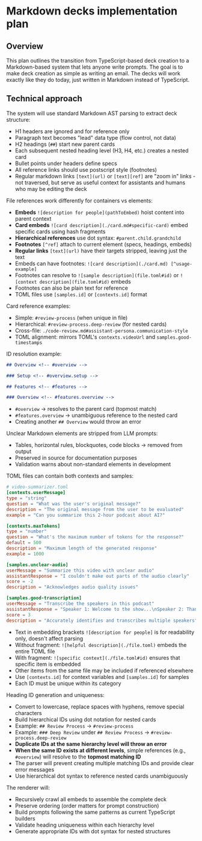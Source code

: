 # Markdown decks implementation plan

## Overview

This plan outlines the transition from TypeScript-based deck creation to a
Markdown-based system that lets anyone write prompts. The goal is to make deck
creation as simple as writing an email. The decks will work exactly like they do
today, just written in Markdown instead of TypeScript.

## Technical approach

The system will use standard Markdown AST parsing to extract deck structure:

- H1 headers are ignored and for reference only
- Paragraph text becomes "lead" data type (flow control, not data)
- H2 headings (`##`) start new parent cards
- Each subsequent nested heading level (H3, H4, etc.) creates a nested card
- Bullet points under headers define specs
- All reference links should use postscript style (footnotes)
- Regular markdown links `[text](url)` or `[text][ref]` are "zoom in" links -
  not traversed, but serve as useful context for assistants and humans who may
  be editing the deck

File references work differently for containers vs elements:

- **Embeds** `![description for people](pathToEmbed)` hoist content into parent
  context
- **Card embeds** `![card description](./card.md#specific-card)` embed specific
  cards using hash fragments
- **Hierarchical references** use dot syntax: `#parent.child.grandchild`
- **Footnotes** `[^ref]` attach to current element (specs, headings, embeds)
- **Regular links** `[text](url)` have their targets stripped, leaving just the
  text
- Embeds can have footnotes: `![card description](./card.md) [^usage-example]`
- Footnotes can resolve to `![sample description](file.toml#id)` or
  `![context description](file.toml#id)` embeds
- Footnotes can also be plain text for reference
- TOML files use `[samples.id]` or `[contexts.id]` format

Card reference examples:

- Simple: `#review-process` (when unique in file)
- Hierarchical: `#review-process.deep-review` (for nested cards)
- Cross-file: `./code-review.md#assistant-persona.communication-style`
- TOML alignment: mirrors TOML's `contexts.videoUrl` and
  `samples.good-timestamps`

ID resolution example:

```markdown
## Overview <!-- #overview -->

### Setup <!-- #overview.setup -->

## Features <!-- #features -->

### Overview <!-- #features.overview -->
```

- `#overview` → resolves to the parent card (topmost match)
- `#features.overview` → unambiguous reference to the nested card
- Creating another `## Overview` would throw an error

Unclear Markdown elements are stripped from LLM prompts:

- Tables, horizontal rules, blockquotes, code blocks → removed from output
- Preserved in source for documentation purposes
- Validation warns about non-standard elements in development

TOML files can contain both contexts and samples:

```toml
# video-summarizer.toml
[contexts.userMessage]
type = "string"
question = "What was the user's original message?"
description = "The original message from the user to be evaluated"
example = "Can you summarize this 2-hour podcast about AI?"

[contexts.maxTokens]
type = "number"
question = "What's the maximum number of tokens for the response?"
default = 500
description = "Maximum length of the generated response"
example = 1000

[samples.unclear-audio]
userMessage = "Summarize this video with unclear audio"
assistantResponse = "I couldn't make out parts of the audio clearly"
score = -2
description = "Acknowledges audio quality issues"

[samples.good-transcription]
userMessage = "Transcribe the speakers in this podcast"
assistantResponse = "Speaker 1: Welcome to the show...\nSpeaker 2: Thanks for having me..."
score = 3
description = "Accurately identifies and transcribes multiple speakers"
```

- Text in embedding brackets `![description for people]` is for readability
  only, doesn't affect parsing
- Without fragment: `![helpful description](./file.toml)` embeds the entire TOML
  file
- With fragment: `![specific context](./file.toml#id)` ensures that specific
  item is embedded
- Other items from the same file may be included if referenced elsewhere
- Use `[contexts.id]` for context variables and `[samples.id]` for samples
- Each ID must be unique within its category

Heading ID generation and uniqueness:

- Convert to lowercase, replace spaces with hyphens, remove special characters
- Build hierarchical IDs using dot notation for nested cards
- Example: `## Review Process` → `#review-process`
- Example: `### Deep Review` under `## Review Process` →
  `#review-process.deep-review`
- **Duplicate IDs at the same hierarchy level will throw an error**
- **When the same ID exists at different levels**, simple references (e.g.,
  `#overview`) will resolve to the **topmost matching ID**
- The parser will prevent creating multiple matching IDs and provide clear error
  messages
- Use hierarchical dot syntax to reference nested cards unambiguously

The renderer will:

- Recursively crawl all embeds to assemble the complete deck
- Preserve ordering (order matters for prompt construction)
- Build prompts following the same patterns as current TypeScript builders
- Validate heading uniqueness within each hierarchy level
- Generate appropriate IDs with dot syntax for nested structures

